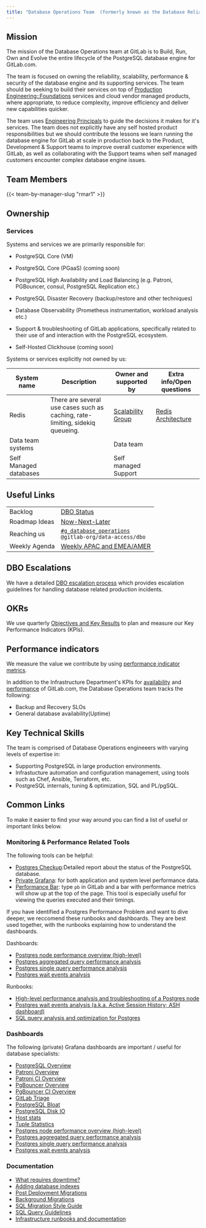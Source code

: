 ```yaml
---
title: "Database Operations Team  (formerly known as the Database Reliablity Engineering (DBRE) team)"
---
```


## Mission

The mission of the Database Operations team at GitLab is to Build, Run, Own and Evolve the entire lifecycle of the PostgreSQL database engine for GitLab.com.

The team is focused on owning the reliability, scalability, performance & security of the database engine and its supporting services. The team should be seeking to build their services on top of [Production Engineering::Foundations](/handbook/engineering/infrastructure-platforms/production-engineering/foundations/_index.md) services and cloud vendor managed products, where appropriate, to reduce complexity, improve efficiency and deliver new capabilities quicker.

The team uses [Engineering Principals](/handbook/engineering/development/principles/) to guide the decisions it makes for it's services. The team does not explicitly have any self hosted product responsibilities but we should contribute the lessons we learn running the database engine for GitLab at scale in production  back to the Product, Development & Support teams to improve overall customer experience with GitLab, as well as collaborating with the Support teams when self managed customers encounter complex database engine issues.

## Team Members

{{< team-by-manager-slug "rmar1" >}}

## Ownership

### Services

Systems and services we are primarily responsible for:

- PostgreSQL Core (VM)
- PostgreSQL Core (PGaaS) (coming soon)
- PostgreSQL High Availability and Load Balancing (e.g. Patroni, PGBouncer, consul, PostgreSQL Replication etc.)
- PostgreSQL Disaster Recovery (backup/restore and other techniques)
- Database Observability (Prometheus instrumentation, workload analysis etc.)
- Support & troubleshooting of GitLab applications, specifically related to their use of and interaction with the PostgreSQL ecosystem.

- Self-Hosted Clickhouse (coming soon)

Systems or services explicitly not owned by us:

| System name | Description | Owner and supported by | Extra info/Open questions |
|-------------|-------------|------------------------|---------------------------|
| Redis | There are several use cases such as caching, rate-limiting, sidekiq queueing. | [Scalability Group](/handbook/engineering/infrastructure/team/scalability/) | [Redis Architecture](/handbook/engineering/infrastructure/production/architecture/#redis-architecture) |
| Data team systems |          | Data team |                          |
| Self Managed databases|           | Self managed Support |               |

## Useful Links

|   |   |
|---|---|
| Backlog | [DBO Status](https://gitlab.com/groups/gitlab-com/gl-infra/data-access/dbo/-/epics/13) |
| Roadmap Ideas | [Now-Next-Later](https://gitlab.com/groups/gitlab-com/gl-infra/data-access/dbo/-/epic_boards/2066770) |
| Reaching us | [`#g_database_operations`](https://gitlab.enterprise.slack.com/archives/C02K0JTKAHJ) <br> `@gitlab-org/data-access/dbo` |
| Weekly Agenda | [Weekly APAC and EMEA/AMER](https://docs.google.com/document/d/1d8YrRO4Vw_pHXohgwq-lEBM75ihMtkLpcd2_cFa6Yrs/edit#) |

## DBO Escalations

We have a detailed [DBO escalation process](dbre-escalation-process) which provides escalation guidelines for handling database related production incidents.

## OKRs

We use quarterly [Objectives and Key Results](/handbook/company/okrs/) to plan and measure our Key Performance Indicators (KPIs).

## Performance indicators

We measure the value we contribute by using [performance indicator metrics](/handbook/engineering/infrastructure/performance-indicators/#key-performance-indicators).

In addition to the Infrastructure Department's KPIs for [availability](/handbook/engineering/infrastructure/performance-indicators/#gitlabcom-availability)
and [performance](/handbook/engineering/infrastructure/performance-indicators/#gitlab-com-performance) of GitLab.com, the Database Operations team tracks the following:

- Backup and Recovery SLOs
- General database availability(Uptime)

## Key Technical Skills

The team is comprised of Database Operations engineeers with varying levels of expertise in:

- Supporting PostgreSQL in large production environments.
- Infrastucture automation and configuration management, using tools such as Chef, Ansible, Terraform, etc.
- PostgreSQL internals, tuning & optimization, SQL and PL/pgSQL.

## Common Links

To make it easier to find your way around you can find a list of useful or important links below.

### Monitoring & Performance Related Tools

The following tools can be helpful:

- [Postgres Checkup](https://gitlab.com/gitlab-com/gl-infra/infrastructure/issues?label_name%5B%5D=postgres-checkup):Detailed report about the status of the PostgreSQL database.
- [Private Grafana](https://dashboards.gitlab.net/): for both application and system level performance data.
- [Performance Bar](https://docs.gitlab.com/ee/administration/monitoring/performance/performance_bar.html): type `pb` in GitLab and a bar with performance metrics will show up at the top of the page. This tool is especially useful for viewing the queries executed and their timings.

If you have identified a Postgres Performance Problem and want to dive deeper, we reccomend these runbooks and dashboards. They are best used together, with the runbooks explaining how to understand the dashboards.

Dashboards: 

- [Postgres node performance overview (high-level)](https://dashboards.gitlab.net/d/postgres-ai-node-performance-overview)
- [Postgres aggregated query performance analysis](https://dashboards.gitlab.net/d/postgres-ai-NEW_postgres_ai_02)
- [Postgres single query performance analysis](https://dashboards.gitlab.net/d/postgres-ai-NEW_postgres_ai_03)
- [Postgres wait events analysis](https://dashboards.gitlab.net/d/postgres-ai-NEW_postgres_ai_04)

Runbooks:

- [High-level performance analysis and troubleshooting of a Postgres node](https://gitlab.com/gitlab-com/runbooks/-/blob/master/docs/patroni/single-node-high-level.md?ref_type=heads)
- [Postgres wait events analysis (a.k.a. Active Session History; ASH dashboard)](https://gitlab.com/gitlab-com/runbooks/-/blob/master/docs/patroni/wait-events-analisys.md)
- [SQL query analysis and optimization for Postgres](https://gitlab.com/gitlab-com/runbooks/-/blob/master/docs/patroni/query-analysis.md)

### Dashboards

The following (private) Grafana dashboards are important / useful for database specialists:

- [PostgreSQL Overview](https://dashboards.gitlab.net/d/000000144/postgresql-overview?orgId=1&var-prometheus=Global&var-environment=gprd&var-type=patroni)
- [Patroni Overview](https://dashboards.gitlab.net/d/patroni-main/patroni-overview?orgId=1)
- [Patroni CI Overview](https://dashboards.gitlab.net/d/patroni-ci-main/patroni-ci-overview?orgId=1)
- [PgBouncer Overview](https://dashboards.gitlab.net/d/pgbouncer-main/pgbouncer-overview?orgId=1)
- [PgBouncer CI Overview](https://dashboards.gitlab.net/d/pgbouncer-ci-main/pgbouncer-ci-overview?orgId=1)
- [GitLab Triage](https://dashboards.gitlab.net/d/RZmbBr7mk/gitlab-triage?orgId=1)
- [PostgreSQL Bloat](https://dashboards.gitlab.net/d/000000224/postgresql-bloat?orgId=1&refresh=5m)
- [PostgreSQL Disk IO](https://dashboards.gitlab.net/d/pEfSMUhmy/postgresql-disk-io?orgId=1&var-environment=gprd&var-prometheus=Global&var-type=patroni&var-node=patroni-main-2004-01-db-gprd.c.gitlab-production.internal&from=now-7d&to=now)
- [Host stats](https://dashboards.gitlab.net/d/bd2Kl9Imk/host-stats?orgId=1)
- [Tuple Statistics](https://dashboards.gitlab.net/d/000000167/postgresql-tuple-statistics?from=now-3h&to=now&var-prometheus=Global&var-environment=gprd&var-type=patroni&orgId=1&refresh=5m)
- [Postgres node performance overview (high-level)](https://dashboards.gitlab.net/d/postgres-ai-node-performance-overview)
- [Postgres aggregated query performance analysis](https://dashboards.gitlab.net/d/postgres-ai-NEW_postgres_ai_02)
- [Postgres single query performance analysis](https://dashboards.gitlab.net/d/postgres-ai-NEW_postgres_ai_03)
- [Postgres wait events analysis](https://dashboards.gitlab.net/d/postgres-ai-NEW_postgres_ai_04)

### Documentation

- [What requires downtime?](https://docs.gitlab.com/ee/update/with_downtime.html)
- [Adding database indexes](https://docs.gitlab.com/ee/development/database/adding_database_indexes.html)
- [Post Deployment Migrations](https://docs.gitlab.com/ee/development/database/post_deployment_migrations.html)
- [Background Migrations](https://docs.gitlab.com/ee/development/database/batched_background_migrations.html)
- [SQL Migration Style Guide](https://docs.gitlab.com/ee/development/migration_style_guide.html)
- [SQL Query Guidelines](https://docs.gitlab.com/ee/development/sql.html)
- [Infrastructure runbooks and documentation](https://gitlab.com/gitlab-com/runbooks#postgresql)
